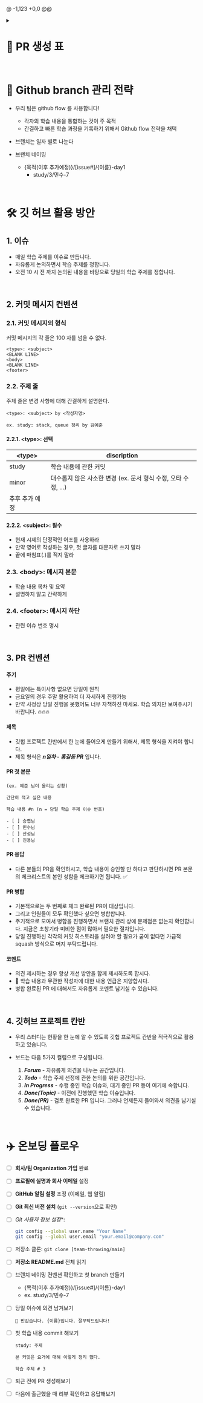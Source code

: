 @ -1,123 +0,0 @@

<details>
    <summary><h1>🌱 PR 생성 표</h1></summary>

<table>
<tr>
    <th scope="col">#</td>
    <th scope="col">일자</td>
    <th scope="col">🤵 지민수 PR</td>
    <th scope="col">👷 한승엽 PR</td>
    <th scope="col">🧙‍♂️ 정진용 PR</td>
    <th scope="col">🕵️‍♂️ 고산성 PR</td>
    <th scope="col">👨‍🔬 김예준 PR</td>
</tr>
<tr>
    <td>1</td>
    <td>25.09.17</td>
    <td>✔️</td>
    <td>✔️</td>
    <td>✔️</td>
    <td>✔️</td>
    <td>✔️</td>
</tr>
<tr>
    <td>2</td>
    <td>25.09.18</td>
    <td>✔️</td>
    <td>✔️</td>
    <td>✔️</td>
    <td></td>
    <td>✔️</td>
</tr>
<tr>
    <td>3</td>
    <td>25.09.19</td>
    <td>✔️</td>
    <td>✔️</td>
    <td>✔️</td>
    <td></td>
    <td>✔️</td>
</tr>
<tr>
    <td>4</td>
    <td>25.09.22</td>
    <td></td>
    <td>✔️</td>
    <td></td>
    <td></td>
    <td></td>
</tr>
<tr>
    <td>5</td>
    <td>25.09.23</td>
    <td></td>
    <td></td>
    <td></td>
    <td></td>
    <td></td>
</tr>
</table>
</details>

<br>

# 🎯 Github branch 관리 전략

- 우리 팀은 github flow 를 사용합니다!
    - 각자의 학습 내용을 통합하는 것이 주 목적
    - 간결하고 빠른 학습 과정을 기록하기 위해서 Github flow 전략을 채택

- 브랜치는 일자 별로 나눈다

- 브랜치 네이밍
    - {목적(이후 추가예정)}/[issue#]/{이름}-day1
        - study/3/민수-7

<br>

# 🛠️ 깃 허브 활용 방안

## 1. 이슈 

- 매일 학습 주제를 이슈로 만듭니다.
- 자유롭게 논의하면서 학습 주제를 정합니다.
- 오전 10 시 전 까지 논의된 내용을 바탕으로 당일의 학습 주제를 정합니다.

<br>

## 2. 커밋 메시지 컨벤션

### 2.1. 커밋 메시지의 형식

커밋 메시지의 각 줄은 100 자를 넘을 수 없다.

```
<type>: <subject>
<BLANK LINE>
<body>
<BLANK LINE>
<footer>
```

### 2.2. 주제 줄

주제 줄은 변경 사항에 대해 간결하게 설명한다.

```
<type>: <subject> by <작성자명>

ex. study: stack, queue 정리 by 김예준
```

#### 2.2.1. \<type>: 선택

| \<type> | discription |
| --- | --- |
| study | 학습 내용에 관한 커밋 |
| minor | 대수롭지 않은 사소한 변경 (ex. 문서 형식 수정, 오타 수정, ...) |
| 추후 추가 예정 |  |

#### 2.2.2. \<subject>: 필수

- 현재 시제의 단정적인 어조를 사용하라
- 만약 영어로 작성하는 경우, 첫 글자를 대문자로 쓰지 말라
- 끝에 마침표(.)를 적지 말라

### 2.3. \<body>: 메시지 본문

- 학습 내용 목차 및 요약
- 설명하지 말고 간략하게

### 2.4. \<footer>: 메시지 하단

- 관련 이슈 번호 명시

<br>

## 3. PR 컨벤션

#### 주기

- 평일에는 특이사항 없으면 당일이 원칙
- 금요일의 경우 주말 활용하여 더 자세하게 진행가능
- 만약 사정상 당일 진행을 못했어도 너무 자책하진 마세요. 학습 의지만 보여주시기 바랍니다. 🔥🔥🔥

#### 제목

- 깃헙 프로젝트 칸반에서 한 눈에 들어오게 만들기 위해서, 제목 형식을 지켜야 합니다.
- 제목 형식은 ***n일차 - 홍길동 PR*** 입니다.

#### PR 첫 본문

  ```
  (ex. 예준 님이 올리는 상황)

  간단히 적고 싶은 내용

  학습 내용 #n (n = 당일 학습 주제 이슈 번호)

  - [ ] 승엽님
  - [ ] 민수님
  - [ ] 산성님
  - [ ] 진용님
  ```

#### PR 응답

- 다른 분들의 PR을 확인하시고, 학습 내용이 승인할 만 하다고 판단하시면 PR 본문의 체크리스트의 본인 성함을 체크하기면 됩니다. ✅ 

#### PR 병합

- 기본적으로는 두 번째로 체크 완료된 PR이 대상입니다.
- 그리고 인원들이 모두 확인했다 싶으면 병합합니다.
- 주기적으로 모여서 병합을 진행하면서 브랜치 관리 상에 문제점은 없는지 확인합니다. 지금은 초창기라 미비한 점이 많아서 필요한 절차입니다.
- 당일 진행하신 각각의 커밋 히스토리을 살려야 할 필요가 굳이 없다면  가급적 squash 방식으로 머지 부탁드립니다.

#### 코멘트

- 의견 제시하는 경우 항상 개선 방안을 함께 제시하도록 합시다.
- 🚫 학습 내용과 무관한 작성자에 대한 내용 언급은 지양합시다.
- 병합 완료된 PR 에 대해서도 자유롭게 코멘트 남기실 수 있습니다.

<br>

## 4. 깃허브 프로젝트 칸반

- 우리 스터디는 현황을 한 눈에 알 수 있도록 깃헙 프로젝트 칸반을 적극적으로 활용하고 있습니다.
- 보드는 다음 5가지 컬럼으로 구성됩니다.
  
  1. ***Forum*** - 자유롭게 의견을 나누는 공간입니다.
  2. ***Todo*** - 학습 주제 선정에 관한 논의를 위한 공간입니다.
  3. ***In Progress*** - 수행 중인 학습 이슈와, 대기 중인 PR 등이 여기에 속합니다.
  4. ***Done(Topic)*** - 이전에 진행했던 학습 이슈입니다.
  5. ***Done(PR)*** - 검토 완료한 PR 입니다. 그러나 언제든지 들어와서 의견을 남기실 수 있습니다.

<br>

# ✈️ 온보딩 플로우

- [ ]  **회사/팀 Organization 가입** 완료
- [ ]  **프로필에 실명과 회사 이메일** 설정
- [ ]  **GitHub 알림 설정** 조정 (이메일, 웹 알림)
- [ ]  **Git 최신 버전 설치** (`git --version`으로 확인)
- [ ]  *Git 사용자 정보 설정**:
    
    ```bash
    git config --global user.name "Your Name"
    git config --global user.email "your.email@company.com"
    ```
    
- [ ]  저장소 클론: `git clone [team-throwing/main]`
- [ ]  **저장소 README.md** 전체 읽기
- [ ]  브랜치 네이밍 컨벤션 확인하고 첫 branch 만들기
    - {목적(이후 추가예정)}/[issue#]/{이름}-day1
    - ex. study/3/민수-7
- [ ]  당일 이슈에 의견 남겨보기
    
    ```
    👋 반갑습니다. {이름}입니다. 잘부탁드립니다!
    ```
    
- [ ]  첫 학습 내용 commit 해보기
    
    ```
    study: 주제
    
    본 커밋은 요거에 대해 이렇게 정리 했다.
    
    학습 주제 # 3
    ```
    
- [ ]  퇴근 전에 PR 생성해보기
- [ ]  다음에 출근했을 때 리뷰 확인하고 응답해보기
